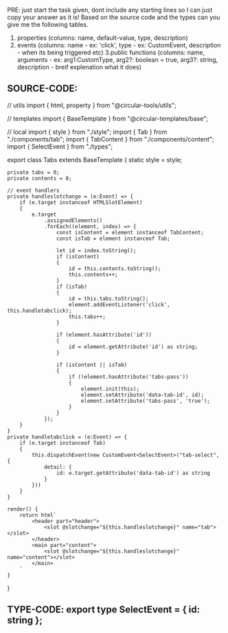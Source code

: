 PRE: just start the task given, dont include any starting lines so I can just copy your answer as it is!
 Based on the source code and the types can you give me the following tables. 
1. properties (columns: name, default-value, type, description) 
2. events (columns: name - ex: 'click', type - ex: CustomEvent<ClickEvent>, description - when its being triggered etc) 
3.public functions (columns: name, arguments - ex: arg1:CustomType, arg2?: boolean = true, arg3?: string, description - breif explenation what it does)

## SOURCE-CODE:
 // utils 
import { html, property } from "@circular-tools/utils";

// templates
import { BaseTemplate } from "@circular-templates/base";

// local 
import { style } from "./style";
import { Tab } from "./components/tab";
import { TabContent } from "./components/content";
import { SelectEvent } from "./types";

export class Tabs extends BaseTemplate {
    static style = style;

    private tabs = 0;
    private contents = 0;

    // event handlers
    private handleslotchange = (e:Event) => {
        if (e.target instanceof HTMLSlotElement)
        {
            e.target
                .assignedElements()
                .forEach((element, index) => {
                    const isContent = element instanceof TabContent;
                    const isTab = element instanceof Tab;

                    let id = index.toString();
                    if (isContent) 
                    {
                        id = this.contents.toString();
                        this.contents++;
                    }
                    if (isTab) 
                    {
                        id = this.tabs.toString();
                        element.addEventListener('click', this.handletabclick);
                        this.tabs++;
                    }

                    if (element.hasAttribute('id'))
                    {
                        id = element.getAttribute('id') as string;
                    }

                    if (isContent || isTab)
                    {
                        if (!element.hasAttribute('tabs-pass'))
                        {
                            element.init(this);
                            element.setAttribute('data-tab-id', id);
                            element.setAttribute('tabs-pass', 'true');
                        }
                    }
                });
        }
    }
    private handletabclick = (e:Event) => {
        if (e.target instanceof Tab)
        {
            this.dispatchEvent(new CustomEvent<SelectEvent>("tab-select", { 
                detail: { 
                    id: e.target.getAttribute('data-tab-id') as string 
                } 
            }))
        }
    }

    render() {
        return html`
            <header part="header">
                <slot @slotchange="${this.handleslotchange}" name="tab"></slot>
            </header>
            <main part="content">
                <slot @slotchange="${this.handleslotchange}" name="content"></slot>
            </main>
        `
    }
}

## TYPE-CODE: export type SelectEvent = { id: string };